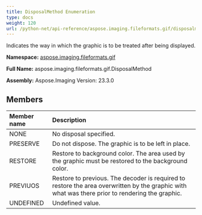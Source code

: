 ```yaml
---
title: DisposalMethod Enumeration
type: docs
weight: 120
url: /python-net/api-reference/aspose.imaging.fileformats.gif/disposalmethod/
---
```


Indicates the way in which the graphic is to be treated after being displayed.

**Namespace:** [aspose.imaging.fileformats.gif](/imaging/python-net/api-reference/aspose.imaging.fileformats.gif/)

**Full Name:** aspose.imaging.fileformats.gif.DisposalMethod

**Assembly:**  Aspose.Imaging Version: 23.3.0

## **Members**
|**Member name**|**Description**|
| :- | :- |
|NONE|No disposal specified.|
|PRESERVE|Do not dispose. The graphic is to be left in place.|
|RESTORE|Restore to background color. The area used by the graphic must be restored to the background color.|
|PREVIUOS|Restore to previous. The decoder is required to restore the area overwritten by the graphic with what was there prior to rendering the graphic.|
|UNDEFINED|Undefined value.|
